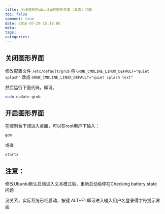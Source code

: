 ```yaml
---
title: 关闭或开启ubuntu的图形界面（桌面）功能
toc: false
comment: true
date: 2016-07-29 15:18:06
meta:
tags:
categories:
---
```


## 关闭图形界面
修改配置文件 `/etc/default/grub` 将 `GRUB_CMDLINE_LINUX_DEFAULT="quiet splash"` 改成 `GRUB_CMDLINE_LINUX_DEFAULT="quiet splash text"`

然后运行下面代码，即可。

```bash
sudo update-grub
```

## 开启图形界面
在控制台下想进入桌面，可以在root用户下输入：

```bash
gdm
```

或者
```bash
startx
```

## 注意：

修改Ubuntu默认启动进入文本模式后，重新启动后停在Checking battery state问题

没关系，实际系统已经启动，按键 ALT+F1 即可进入输入用户名登录得字符提示界面